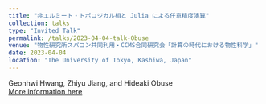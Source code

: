 ```yaml
---
title: "非エルミート・トポロジカル相と Julia による任意精度演算"
collection: talks
type: "Invited Talk"
permalink: /talks/2023-04-04-talk-Obuse
venue: "物性研究所スパコン共同利用・CCMS合同研究会「計算の時代における物性科学」"
date: 2023-04-04
location: "The University of Tokyo, Kashiwa, Japan"
---
```

Geonhwi Hwang, Zhiyu Jiang, and Hideaki Obuse  
[More information here](https://mdcl.issp.u-tokyo.ac.jp/scc/news/4449)

